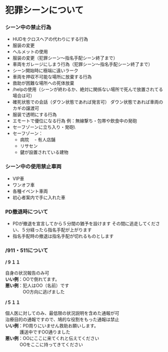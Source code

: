 # 犯罪シーンについて

### シーン中の禁止行為

- HUDをクロスヘアの代わりにする行為
- 服装の変更
- ヘルメットの使用
- 服装の変更（犯罪シーン～指名手配シーン終了まで）
- 車両をガレージにしまう行為（犯罪シーン～指名手配シーン終了まで）
- シーン開始時に極端に遠いラーク
- 車両を押収不可能な場所に放棄する行為
- 救助が困難な場所への死体放棄
- /helpの使用（シーンが終わるか、絶対に関係ない場所で死んで放置されてる場合は可）
- 確死状態での会話（ダウン状態であれば発言可）
  ダウン状態であれば車両のカギの譲渡可
- 服装で透明にする行為
- エモートで優位になる行為
  例：無線撃ち・包帯や飲食中の発砲
- セーフゾーンに立ち入り・発砲\
- セーフゾーン：
   - 病院
 　- 有人店舗
   - リサセン
   - 鍵が設置されている建物

### シーン中の使用禁止車両

- VIP車
- ワンオフ車
- 各種イベント車両
- 初心者案内で手に入れた車

### PD撤退時について

- PDが撤退を宣言してから５分間の猶予を設けます
  その間に逃走してください、５分経ったら指名手配が上がります
- 指名手配時の撤退は指名手配が切れるものとします

### /911・511について

**/９１１**

自身の状況報告のみ可\
**いい例**：OOで倒れてます。\
**悪い例**：犯人はOO（名前）です\
　　　　OO方向に逃げました

**/５１１**

個人医に対してのみ、最低限の状況説明を含めた通報が可\
治療目的の通報ですので、鳩的な役割をもった通報は禁止\
**いい例**：PD周りにいません救助お願いします。\
　　　  護送中ですOO通りました\
**悪い例**：OOにここに来てくれと伝えてください\
　　　   OOをここに持ってきてください

